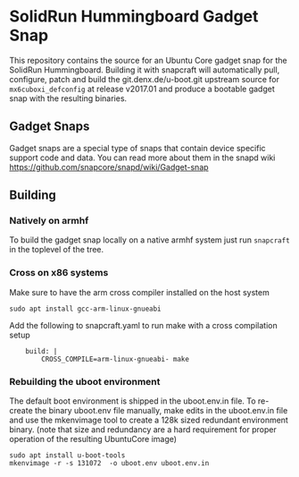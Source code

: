 # SolidRun Hummingboard Gadget Snap

This repository contains the source for an Ubuntu Core gadget snap
for the SolidRun Hummingboard. Building it with snapcraft will
automatically pull, configure, patch and build the git.denx.de/u-boot.git
upstream source for `mx6cuboxi_defconfig` at release v2017.01 and produce
a bootable gadget snap with the resulting binaries.

## Gadget Snaps

Gadget snaps are a special type of snaps that contain device specific support
code and data. You can read more about them in the snapd wiki
https://github.com/snapcore/snapd/wiki/Gadget-snap

## Building

### Natively on armhf

To build the gadget snap locally on a native armhf system just run `snapcraft`
in the toplevel of the tree.

### Cross on x86 systems

Make sure to have the arm cross compiler installed on the host system

```
sudo apt install gcc-arm-linux-gnueabi
```

Add the following to snapcraft.yaml to run make with a cross compilation setup

```
    build: |
        CROSS_COMPILE=arm-linux-gnueabi- make
```

### Rebuilding the uboot environment

The default boot environment is shipped in the uboot.env.in file.
To re-create the binary uboot.env file manually, make edits in
the uboot.env.in file and use the mkenvimage tool to create a 128k
sized redundant environment binary.
(note that size and redundancy are a hard requirement for proper
operation of the resulting UbuntuCore image)

```
sudo apt install u-boot-tools
mkenvimage -r -s 131072  -o uboot.env uboot.env.in
```
